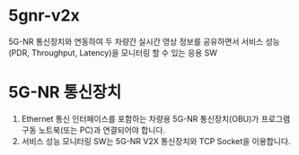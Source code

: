 # 5gnr-v2x
5G-NR 통신장치와 연동하여 두 차량간 실시간 영상 정보를 공유하면서 서비스 성능(PDR, Throughput, Latency)을 모니터링 할 수 있는 응용 SW
#
# 5G-NR 통신장치
1. Ethernet 통신 인터페이스를 포함하는 차량용 5G-NR 통신장치(OBU)가 프로그램 구동 노트북(또는 PC)과 연결되어야 합니다.
2. 서비스 성능 모니터링 SW는 5G-NR V2X 통신장치와 TCP Socket을 이용합니다.
   
